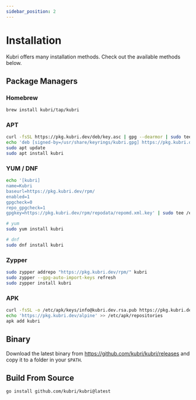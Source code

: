 ```yaml
---
sidebar_position: 2
---
```


# Installation

Kubri offers many installation methods. Check out the available methods below.

## Package Managers

### Homebrew

```sh
brew install kubri/tap/kubri
```

### APT

```sh
curl -fsSL https://pkg.kubri.dev/deb/key.asc | gpg --dearmor | sudo tee /usr/share/keyrings/kubri.gpg
echo 'deb [signed-by=/usr/share/keyrings/kubri.gpg] https://pkg.kubri.dev/deb/ stable main' | sudo tee /etc/apt/sources.list.d/kubri.list
sudo apt update
sudo apt install kubri
```

### YUM / DNF

```sh
echo '[kubri]
name=Kubri
baseurl=https://pkg.kubri.dev/rpm/
enabled=1
gpgcheck=0
repo_gpgcheck=1
gpgkey=https://pkg.kubri.dev/rpm/repodata/repomd.xml.key' | sudo tee /etc/yum.repos.d/kubri.repo

# yum
sudo yum install kubri

# dnf
sudo dnf install kubri
```

### Zypper

```sh
sudo zypper addrepo "https://pkg.kubri.dev/rpm/" kubri
sudo zypper --gpg-auto-import-keys refresh
sudo zypper install kubri
```

### APK

```sh
curl -fsSL -o /etc/apk/keys/info@kubri.dev.rsa.pub https://pkg.kubri.dev/alpine/info@kubri.dev.rsa.pub
echo 'https://pkg.kubri.dev/alpine' >> /etc/apk/repositories
apk add kubri
```

## Binary

Download the latest binary from https://github.com/kubri/kubri/releases and copy it to a folder in
your `$PATH`.

## Build From Source

```sh
go install github.com/kubri/kubri@latest
```
